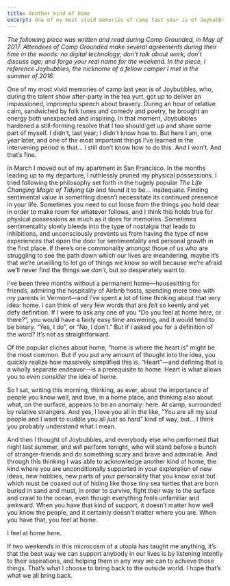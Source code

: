 ```yaml
---
title: Another kind of home
excerpt: One of my most vivid memories of camp last year is of Joybubbles, who, during the talent show after-party in the tea yurt, got up to deliver an impassioned, impromptu speech about bravery.
---
```


_The following piece was written and read during Camp Grounded, in May of 2017. Attendees of Camp Grounded make several agreements during their time in the woods: no digital technology; don’t talk about work; don’t discuss age; and forgo your real name for the weekend. In the piece, I reference Joybubbles, the nickname of a fellow camper I met in the summer of 2016._

One of my most vivid memories of camp last year is of Joybubbles, who, during the talent show after-party in the tea yurt, got up to deliver an impassioned, impromptu speech about bravery. During an hour of relative calm, sandwiched by folk tunes and comedy and poetry, he brought an energy both unexpected and inspiring. In that moment, Joybubbles hardened a still-forming resolve that I too should get up and share some part of myself. I didn’t, last year; I didn’t know how to. But here I am, one year later, and one of the most important things I’ve learned in the intervening period is that… I still don’t know how to do this. And I won’t. And that’s fine.

In March I moved out of my apartment in San Francisco. In the months leading up to my departure, I ruthlessly pruned my physical possessions. I tried following the philosophy set forth in the hugely popular _The Life Changing Magic of Tidying Up_ and found it to be… inadequate. Finding sentimental value in something doesn’t necessitate its continued presence in your life. Sometimes you need to cut loose from the things you hold dear in order to make room for whatever follows, and I think this holds true for physical possessions as much as it does for memories. Sometimes sentimentality slowly bleeds into the type of nostalgia that leads to inhibitions, and unconsciously prevents us from having the type of new experiences that open the door for sentimentality and personal growth in the first place. If there’s one commonality amongst those of us who are struggling to see the path down which our lives are meandering, maybe it’s that we’re unwilling to let go of things we know so well because we’re afraid we’ll never find the things we _don’t_, but so desperately want to.

I’ve been three months without a permanent home—housesitting for friends, admiring the hospitality of Airbnb hosts, spending more time with my parents in Vermont—and I’ve spent a lot of time thinking about that very idea: home. I can think of very few words that are _felt_ so keenly and yet defy definition. If I were to ask any one of you “Do you feel at home here, or there?”, you would have a fairly easy time answering, and it would tend to be binary. “Yes, I do”, or “No, I don’t.” But if I asked you for a definition of the word? It’s not as straightforward.

Of the popular cliches about home, “home is where the heart is” might be the most common. But if you put any amount of thought into the idea, you quickly realize how massively simplified this is. “Heart”—and defining that is a wholly separate endeavor—is a prerequisite to home. Heart is what allows you to even _consider_ the idea of home.

So I sat, writing this morning, thinking, as ever, about the importance of people you know well, and love, in a home place, and thinking also about what, on the surface, appears to be an anomaly: here. At camp, surrounded by relative strangers. And yes, I love you all in the like, “You are all my soul people and I want to cuddle you all _just_ so hard” kind of way, but… I think you probably understand what I mean.

And then I thought of Joybubbles, and everybody else who performed that night last summer, and _will_ perform tonight, who will stand before a bunch of stranger-friends and do something scary and brave and admirable. And through this thinking I was able to acknowledge another kind of home, the kind where you are unconditionally supported in your exploration of new ideas, new hobbies, new parts of your personality that you know exist but which must be coaxed out of hiding like those tiny sea turtles that are born buried in sand and must, in order to survive, fight their way to the surface and crawl to the ocean, even though everything feels unfamiliar and awkward. When you have that kind of support, it doesn’t matter how well you know the people, and it certainly doesn’t matter where you are. When you have that, you feel at home.

I feel at home here.

If two weekends in this microcosm of a utopia has taught me anything, it’s that the best way we can support anybody in our lives is by listening intently to their aspirations, and helping them in any way we can to achieve those things. That’s what I choose to bring back to the outside world. I hope that’s what we all bring back.
